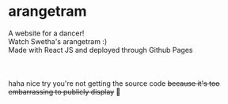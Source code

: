 # arangetram

A website for a dancer!<br>
Watch Swetha's arangetram :)<br>
Made with React JS and deployed through Github Pages<br><br><br><br>
haha nice try you're not getting the source code <del>because it's too embarrassing to publicly display</del> 🙈
